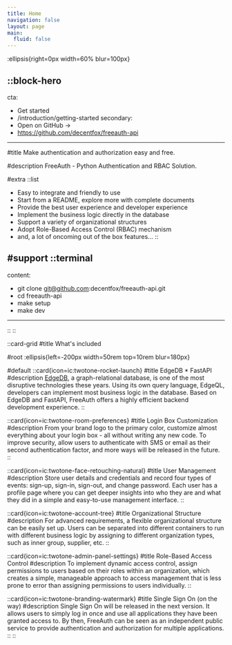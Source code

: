 ```yaml
---
title: Home
navigation: false
layout: page
main:
  fluid: false
---
```


:ellipsis{right=0px width=60% blur=100px}

::block-hero
---
cta:
  - Get started
  - /introduction/getting-started
secondary:
  - Open on GitHub →
  - https://github.com/decentfox/freeauth-api
---

#title
Make authentication and authorization easy and free.

#description
FreeAuth - Python Authentication and RBAC Solution.

#extra
  ::list
  - Easy to integrate and friendly to use
  - Start from a README, explore more with complete documents
  - Provide the best user experience and developer experience
  - Implement the business logic directly in the database
  - Support a variety of organizational structures
  - Adopt Role-Based Access Control (RBAC) mechanism
  - and, a lot of oncoming out of the box features... 
  ::

#support
  ::terminal
  ---
  content:
  - git clone git@github.com:decentfox/freeauth-api.git
  - cd freeauth-api
  - make setup
  - make dev
  ---
  ::
::

::card-grid
#title
What's included

#root
:ellipsis{left=-200px width=50rem top=10rem blur=180px}

#default
  ::card{icon=ic:twotone-rocket-launch}
  #title
  EdgeDB * FastAPI
  #description
  [EdgeDB](https://edgedb.com), a graph-relational database, is one of the most disruptive technologies these years. Using its own query language, EdgeQL, developers can implement most business logic in the database. Based on EdgeDB and FastAPI, FreeAuth offers a highly efficient backend development experience.
  ::

  ::card{icon=ic:twotone-room-preferences}
  #title
  Login Box Customization
  #description
  From your brand logo to the primary color, customize almost everything about your login box - all without writing any new code. To improve security, allow users to authenticate with SMS or email as their second authentication factor, and more ways will be released in the future.
  ::

  ::card{icon=ic:twotone-face-retouching-natural}
  #title
  User Management
  #description
  Store user details and credentials and record four types of events: sign-up, sign-in, sign-out, and change password. Each user has a profile page where you can get deeper insights into who they are and what they did in a simple and easy-to-use management interface.
  ::

  ::card{icon=ic:twotone-account-tree}
  #title
  Organizational Structure
  #description
  For advanced requirements, a flexible organizational structure can be easily set up. Users can be separated into different containers to run with different business logic by assigning to different organization types, such as inner group, supplier, etc.
  ::

  ::card{icon=ic:twotone-admin-panel-settings}
  #title
  Role-Based Access Control
  #description
  To implement dynamic access control, assign permissions to users based on their roles within an organization, which creates a simple, manageable approach to access management that is less prone to error than assigning permissions to users individually.
  ::

  ::card{icon=ic:twotone-branding-watermark}
  #title
  Single Sign On (on the way)
  #description
  Single Sign On will be released in the next version. It allows users to simply log in once and use all applications they have been granted access to. By then, FreeAuth can be seen as an independent public service to provide authentication and authorization for multiple applications.
  ::
::
